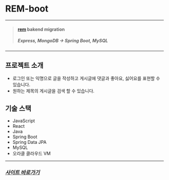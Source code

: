 # REM-boot

***
>#### **[rem](https://github.com/wesd724/rem) bakend migration**
>##### **Express, MongoDB &rarr; Spring Boot, MySQL**
***

## 프로젝트 소개
 * 로그인 또는 익명으로 글을 작성하고 게시글에 댓글과 좋아요, 싫어요를 표현할 수 있습니다.
 * 원하는 제목의 게시글을 검색 할 수 있습니다.
## 기술 스택
* JavaScript
* React
* Java
* Spring Boot 
* Spring Data JPA
* MySQL
* 오라클 클라우드 VM
---

### _[사이트 바로가기](http://krsm.p-e.kr/)_